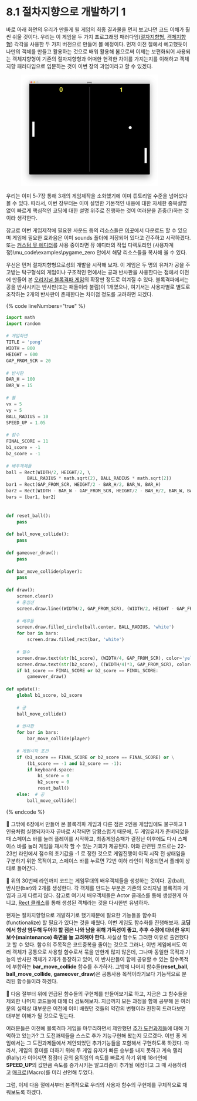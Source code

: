 # 8.1 절차지향으로 개발하기 1

바로 아래 화면의 우리가 만들게 될 게임의 최종 결과물을 먼저 보고나면 코드 이해가 훨씬 쉬울 것이다. 우리는 이 게임을 두 가지 프로그래밍 패러다임([절자지향형](https://app.gitbook.com/s/nDUP8xZ7pbezrK2wo5dX/paradigm/4.2-procedural), [객체지향형](https://app.gitbook.com/s/nDUP8xZ7pbezrK2wo5dX/paradigm/4.4-object-oriented)) 각각을 사용한 두 가지 버전으로 만들어 볼 예정이다. 먼저 이전 절에서 예고했듯이 나만의 객체를 만들고 활용하는 것으로 배워 활용해 봄으로써 이제는 보편화되어 사용되는 객체지향형이 기존의 절자지향형과 어떠한 현격한 차이를 가지는지를 이해하고 객체지향 패러다임으로 입문하는 것이 이번 장의 과업이라고 할 수 있겠다.

<figure><img src="../.gitbook/assets/pong1.png" alt="" width="375"><figcaption></figcaption></figure>

우리는 이미 5-7장 통해 3개의 게임제작을 소화했기에 이미 튜토리얼 수준을 넘어섰다 볼 수 있다. 따라서, 이번 장부터는 이미 설명한 기본적인 내용에 대한 자세한 중복설명없이 빠르게 핵심적인 코딩에 대한 설명 위주로 진행하는 것이 여러분을 존중(?)하는 것이라 생각한다.

참고로 이번 게임제작에 필요한 사운드 등의 리소스들은 [이곳](https://github.com/roboticsware/python-pygame_zero-samples/tree/main/breakout/images)에서 다운로드 할 수 있으며 게임에 필요한 효과음은 이미 sounds 폴더에 저장되어 있다고 간주하고 시작하겠다. 또는 [커스텀 뮤 에디터](https://github.com/roboticsware/mu/releases)를 사용 중이라면 뮤 에디터의 작업 디렉토리인 (사용자계정)\mu\_code\examples\pygame\_zero 안에서 해당 리소스들을 복사해 올 수 있다.

우선은 먼저 절차지향형으로성의 개발을 시작해 보자. 이 게임은 두 명의 유저가 공을 주고받는 탁구형식의 게임이나 구조적인 면에서는 공과 반사판을 사용한다는 점에서 이전에 만들어 본 [오리지널 블록격파 게임](../breakout/6.5_make_original.md)의 확장판 정도로 여겨질 수 있다. 블록격파에서는 공을 반사시키는 반사판(또는 패들이라 불림)이 1개였으나, 여기서는 사용자별로 별도로 조작하는 2개의 반사판이 존재한다는 차이점 정도를 고려하면 되겠다.

{% code lineNumbers="true" %}
```python
import math
import random

# 게임화면
TITLE = 'pong'
WIDTH = 800
HEIGHT = 600
GAP_FROM_SCR = 20

# 반사판
BAR_H = 100
BAR_W = 15

# 볼
vx = 5
vy = 5
BALL_RADIUS = 10
SPEED_UP = 1.05

# 점수
FINAL_SCORE = 11
b1_score = -1
b2_score = -1

# 배우객체들
ball = Rect(WIDTH/2, HEIGHT/2, \ 
        BALL_RADIUS * math.sqrt(2), BALL_RADIUS * math.sqrt(2))
bar1 = Rect(GAP_FROM_SCR, HEIGHT/2 - BAR_H/2, BAR_W, BAR_H)
bar2 = Rect(WIDTH - BAR_W - GAP_FROM_SCR, HEIGHT/2 - BAR_H/2, BAR_W, BAR_H)
bars = [bar1, bar2]


def reset_ball():
    pass
    
def ball_move_collide():
    pass
    
def gameover_draw():
    pass
    
def bar_move_collide(player):
    pass

def draw():
    screen.clear()
    # 중심선
    screen.draw.line((WIDTH/2, GAP_FROM_SCR), (WIDTH/2, HEIGHT - GAP_FROM_SCR), color='grey')

    # 배우들
    screen.draw.filled_circle(ball.center, BALL_RADIUS, 'white')
    for bar in bars:
        screen.draw.filled_rect(bar, 'white')

    # 점수
    screen.draw.text(str(b1_score), (WIDTH/4, GAP_FROM_SCR), color='yellow', fontsize=60)
    screen.draw.text(str(b2_score), ((WIDTH/4)*3, GAP_FROM_SCR), color='yellow', fontsize=60)
    if b1_score == FINAL_SCORE or b2_score == FINAL_SCORE:
        gameover_draw()

def update():
    global b1_score, b2_score
    
    # 공
    ball_move_collide()

    # 반사판
    for bar in bars:
        bar_move_collide(player)

    # 게임시작 조건
    if (b1_score == FINAL_SCORE or b2_score == FINAL_SCORE) or \
        (b1_score == -1 and b2_score == -1):
        if keyboard.space:
            b1_score = 0
            b2_score = 0
            reset_ball()
    else:  # 공
        ball_move_collide()
```
{% endcode %}

:1234: 그밖에 6장에서 만들어 본 블록격파 게임과 다른 점은 2인용 게임임에도 불구하고 1인용처럼 실행되자마자 곧바로 시작되면 당황스럽기 때문에, 두 게임유저가 준비되었을 때 스페이스 바를 눌러 플레이를 시작하고, 최종게임승패가 결정난 이후에도 다시 스페이스 바를 눌러 게임을 재시작 할 수 있는 기회가 제공된다. 이와 관련된 코드로는 22-23번 라인에서 점수의 초기값을 -1 로 정한 것으로 게임진행이 아직 시작 전 상태임을 구분하기 위한 목적이고, 스페이스 바를 누르면 72번 이하 라인이 적용되면서 플레이 상태로 들어간다.

:1234: 위의 30번째 라인까지 코드는 게임무대의 배우객체들을 생성하는 것이다. 공(ball),  반사판(bar)와 2개를 생성한다. 각 객체를 만드는 부분은 기존의 오리지널 블록격파 게임과 크게 다르지 않다. 참고로 여기서 배우객체들은 Actor 클래스를 통해 생성한게 아니고, [Rect 클래스](../breakout/6.5_make_original.md#undefined)를 통해 생성된 객체라는 것을 다시한번 유념하자.

현재는 절차지향형으로 개발하기로 했기때문에 필요한 기능들을 함수화(functionalize) 할 필요가 있다는 것을 배웠다. 이번 게임도 함수화를 진행해보자. **코딩에서 항상 염두해 두어야 할 점은 나와 남을 위해 가독성이 좋고, 추후 수정에 대비한 유지보수(maintenance) 측면을 늘 고려해야 한다.** 사실상 함수도 그러한 이유로 출연했다고 할 수 있다. 함수의 주목적은 코드중복을 줄이는 것으로 그러나, 이번 게임에서도 여러 객체가 공통으로 사용할 함수로서 묶을 만한게 많지 않은데, 그나마 동일한 목적과 기능의 반사판 객체가 2개가 등장하고 있어, 이 반사판들이 함께 공유할 수 있는 함수목적에 부합하는 **bar\_move\_collide** 함수를 추가하자. 그밖에 나머지 함수들(**reset\_ball**, **ball\_move\_collide**, **gameover\_draw**)은 공통사용 목적이라기보다 기능적으로 분리된 함수들이라 하겠다.

:1234: 다음 절부터 위에 언급된 함수들의 구현체를 만들어보기로 하고, 지금은 그 함수들을 제외한 나머지 코드들에 대해 더 검토해보자. 지금까지 모든 과정을 함께 공부해 온 여러분의 실력상 대부분은 이전에 이미 배웠던 것들의 약간의 변형이라 찬찬히 드려다보면 대부분 이해가 될 것으로 믿는다.&#x20;

여러분들은 이전에 블록격파 게임을 마무리하면서 제안했던 [추가 도전과제들](../breakout/6.5_make_original.md#undefined-5)에 대해 기억하고 있는가? 그 도전과제들을 스스로 추가 기능구현해 봤는지 모르겠다. 이번 퐁 게임에서는 그 도전과제들에서 제안되었던 추가기능들을 포함해서 구현하도록 하겠다. 따라서, 게임의 흥미를 더하기 위해 두 게임 유저가 빠른 승부를 내지 못하고 계속 랠리(Rally)가 이어지면 점점더 공의 움직임의 속도를 빠르게 하기 위해 18라인에 **SPEED\_UP**의 값만큼 속도를 증가시키는 알고리즘이 추가될 예정이고 그 때 사용하려고 [매크로](https://ko.wikipedia.org/wiki/%EB%A7%A4%ED%81%AC%EB%A1%9C_\(%EC%BB%B4%ED%93%A8%ED%84%B0_%EA%B3%BC%ED%95%99\))(Macro)를 미리 선언해 두었다.

그럼, 이제 다음 절에서부터 본격적으로 우리의 사용자 함수의 구현체를 구체적으로 채워보도록 하겠다.
